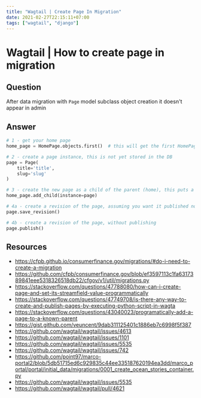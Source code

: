 ```yaml
---
title: "Wagtail | Create Page In Migration"
date: 2021-02-27T22:15:11+07:00
tags: ["wagtail", "django"]
---
```


# Wagtail | How to create page in migration

## Question

After data migration with `Page` model subclass object creation it doesn't appear in admin

## Answer

```python
# 1 - get your home page
home_page = HomePage.objects.first()  # this will get the first HomePage

# 2 - create a page instance, this is not yet stored in the DB
page = Page(
    title='title',
    slug='slug'
)

# 3 - create the new page as a child of the parent (home), this puts a new page in the DB
home_page.add_child(instance=page)

# 4a - create a revision of the page, assuming you want it published now
page.save_revision()

# 4b - create a revision of the page, without publishing
page.publish()
```

## Resources

- https://cfpb.github.io/consumerfinance.gov/migrations/#do-i-need-to-create-a-migration
- https://github.com/cfpb/consumerfinance.gov/blob/ef3597113c1fa6317389841eee5318326518db22/cfgov/v1/util/migrations.py
- https://stackoverflow.com/questions/47788080/how-can-i-create-page-and-set-its-streamfield-value-programmatically
- https://stackoverflow.com/questions/47749708/is-there-any-way-to-create-and-publish-pages-by-executing-python-script-in-wagta
- https://stackoverflow.com/questions/43040023/programatically-add-a-page-to-a-known-parent
- https://gist.github.com/veuncent/9dab311125401c1886eb7c6998f5f387
- https://github.com/wagtail/wagtail/issues/4613
- https://github.com/wagtail/wagtail/issues/1101
- https://github.com/wagtail/wagtail/issues/5535
- https://github.com/wagtail/wagtail/issues/742
- https://github.com/point97/marco-portal2/blob/5db51715ed6c929835c44ee335187620194ea3dd/marco_portal/portal/initial_data/migrations/0001_create_ocean_stories_container.py
- https://github.com/wagtail/wagtail/issues/5535
- https://github.com/wagtail/wagtail/pull/4621
